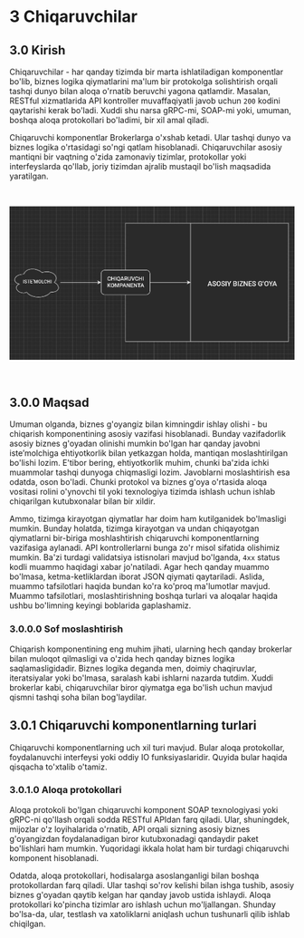 # 3 Chiqaruvchilar

## 3.0 Kirish

Chiqaruvchilar - har qanday tizimda bir marta ishlatiladigan komponentlar bo'lib, biznes logika qiymatlarini ma'lum bir protokolga solishtirish orqali tashqi dunyo bilan aloqa o'rnatib beruvchi yagona qatlamdir. Masalan, RESTful xizmatlarida API kontroller muvaffaqiyatli javob uchun `200` kodini qaytarishi kerak bo'ladi. Xuddi shu narsa gRPC-mi, SOAP-mi yoki, umuman, boshqa aloqa protokollari bo'ladimi, bir xil amal qiladi.

Chiqaruvchi komponentlar Brokerlarga o'xshab ketadi. Ular tashqi dunyo va biznes logika o'rtasidagi so'ngi qatlam hisoblanadi. Chiqaruvchilar asosiy mantiqni bir vaqtning o'zida zamonaviy tizimlar, protokollar yoki interfeyslarda qo'llab, joriy tizimdan ajralib mustaqil bo'lish maqsadida yaratilgan.

<br />
    <p align=center>
        <img src="./Resurslar/chiqaruvchilar.jpg" />
    </p>
<br />

## 3.0.0 Maqsad

Umuman olganda, biznes g'oyangiz bilan kimningdir ishlay olishi - bu chiqarish komponentining asosiy vazifasi hisoblanadi. Bunday vazifadorlik asosiy biznes g'oyadan olinishi mumkin bo'lgan har qanday javobni iste’molchiga ehtiyotkorlik bilan yetkazgan holda, mantiqan moslashtirilgan bo'lishi lozim. E'tibor bering, ehtiyotkorlik muhim, chunki ba'zida ichki muammolar tashqi dunyoga chiqmasligi lozim. Javoblarni moslashtirish esa odatda, oson bo'ladi. Chunki protokol va biznes g'oya o'rtasida aloqa vositasi rolini o'ynovchi til yoki texnologiya tizimda ishlash uchun ishlab chiqarilgan kutubxonalar bilan bir xildir.

Ammo, tizimga kirayotgan qiymatlar har doim ham kutilganidek bo'lmasligi mumkin. Bunday holatda, tizimga kirayotgan va undan chiqayotgan qiymatlarni bir-biriga moshlashtirish chiqaruvchi komponentlarning vazifasiga aylanadi. API kontrollerlarni bunga zo'r misol sifatida olishimiz mumkin. Ba'zi turdagi validatsiya istisnolari mavjud bo'lganda, `4xx` status kodli muammo haqidagi xabar jo'natiladi. Agar hech qanday muammo bo'lmasa, ketma-ketliklardan iborat JSON qiymati qaytariladi. Aslida, muammo tafsilotlari haqida bundan ko'ra ko'proq ma'lumotlar mavjud. Muammo tafsilotlari, moslashtirishning boshqa turlari va aloqalar haqida ushbu bo'limning keyingi boblarida gaplashamiz. 

### 3.0.0.0 Sof moslashtirish

Chiqarish komponentining eng muhim jihati, ularning hech qanday brokerlar bilan muloqot qilmasligi va o'zida hech qanday biznes logika saqlamasligidadir. Biznes logika deganda men, doimiy chaqiruvlar, iteratsiyalar yoki bo'lmasa, saralash kabi ishlarni nazarda tutdim. Xuddi brokerlar kabi, chiqaruvchilar biror qiymatga ega bo'lish uchun mavjud qismni tashqi soha bilan bog'laydilar. 

## 3.0.1 Chiqaruvchi komponentlarning turlari

Chiqaruvchi komponentlarning uch xil turi mavjud. Bular aloqa protokollar, foydalanuvchi interfeysi yoki oddiy IO funksiyaslaridir. Quyida bular haqida qisqacha to'xtalib o'tamiz.

### 3.0.1.0 Aloqa protokollari

Aloqa protokoli bo'lgan chiqaruvchi komponent SOAP texnologiyasi yoki gRPC-ni qo'llash orqali sodda RESTful APIdan farq qiladi. Ular, shuningdek, mijozlar o'z loyihalarida o'rnatib, API orqali sizning asosiy biznes g'oyangizdan foydalanadigan biror kutubxonadagi qandaydir paket bo'lishlari ham mumkin. Yuqoridagi ikkala holat ham bir turdagi chiqaruvchi komponent hisoblanadi. 

Odatda, aloqa protokollari, hodisalarga asoslanganligi bilan boshqa protokollardan farq qiladi. Ular tashqi so'rov kelishi bilan ishga tushib, asosiy biznes g'oyadan qaytib kelgan har qanday javob ustida ishlaydi. Aloqa protokollari ko'pincha tizimlar aro ishlash uchun mo'ljallangan. Shunday bo'lsa-da, ular, testlash va xatoliklarni aniqlash uchun tushunarli qilib ishlab chiqilgan.
